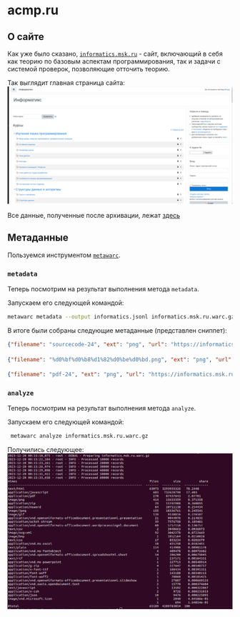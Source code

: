 # acmp.ru

## О сайте

Как уже было сказано, [`informatics.msk.ru`](https://informatics.msk.ru/) - сайт, включающий в себя как теорию по базовым аспектам программирования, так и задачи с системой проверок, позволяющие отточить теорию.

Так выглядит главная страница сайта:
![главная страница сайта](images/main_page.png)

Все данные, полученные после архивации, лежат [здесь](https://drive.google.com/drive/folders/1NrpRb4PQu-lcl1lY341V1OzecVo8t-GR?usp=sharing)

## Метаданные

Пользуемся инструментом [`metawarc`](https://github.com/datacoon/metawarc).

### `metadata`
Теперь посмотрим на результат выполнения метода `metadata`.

Запускаем его следующей командой:
```bash
metawarc metadata --output informatics.jsonl informatics.msk.ru.warc.gz
```

В итоге были собраны следующие метаданные (представлен сниппет):
```json
{"filename": "sourcecode-24", "ext": "png", "url": "https://informatics.msk.ru/theme/image.php/boost/core/1695554819/f/sourcecode-24", "mime": "image/png", "metadata": {"Metadata": {"Image width": "24 pixels", "Image height": "24 pixels", "Bits/pixel": "32", "Pixel format": "RGBA", "Compression rate": "1.8x", "Compression": "deflate", "MIME type": "image/png", "Endianness": "Big endian"}}, "error": false, "source": "informatics.msk.ru.warc.gz"}

{"filename": "%d0%bf%d0%b8%d1%82%d0%be%d0%bd.png", "ext": "png", "url": "https://informatics.msk.ru/pluginfile.php/1500202/course/overviewfiles/%D0%BF%D0%B8%D1%82%D0%BE%D0%BD.png", "mime": "image/png", "metadata": {"Metadata": {"Image width": "900 pixels", "Image height": "539 pixels", "Bits/pixel": "32", "Pixel format": "RGBA", "Compression rate": "111.7x", "Compression": "deflate", "MIME type": "image/png", "Endianness": "Big endian"}}, "error": false, "source": "informatics.msk.ru.warc.gz"}

{"filename": "pdf-24", "ext": "png", "url": "https://informatics.msk.ru/theme/image.php/boost/core/1695554819/f/pdf-24", "mime": "image/png", "metadata": {"Metadata": {"Image width": "24 pixels", "Image height": "24 pixels", "Bits/pixel": "32", "Pixel format": "RGBA", "Compression rate": "1.8x", "Compression": "deflate", "MIME type": "image/png", "Endianness": "Big endian"}}, "error": false, "source": "informatics.msk.ru.warc.gz"}
```


### `analyze`
Теперь посмотрим на результат выполнения метода `analyze`.

Запускаем его следующей командой:
```bash
 metawarc analyze informatics.msk.ru.warc.gz
```

Получились следующее:
![результаты команды analyze](images/analyze.png)
